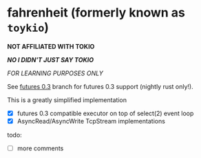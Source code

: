 # fahrenheit (formerly known as `toykio`)

**NOT AFFILIATED WITH TOKIO**

***NO I DIDN'T JUST SAY TOKIO***

*FOR LEARNING PURPOSES ONLY*

See [futures 0.3](https://github.com/polachok/toykio/tree/futures-0.3) branch for futures 0.3 support (nightly rust only!).

This is a greatly simplified implementation

- [x] futures 0.3 compatible executor on top of select(2) event loop
- [x] AsyncRead/AsyncWrite TcpStream implementations

todo:
- [ ] more comments

